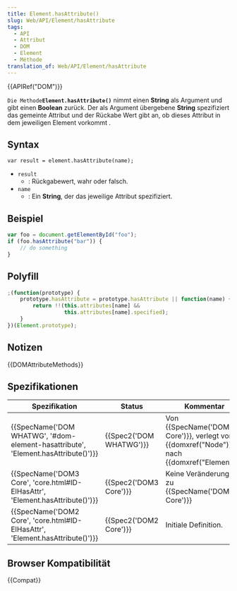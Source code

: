 ```yaml
---
title: Element.hasAttribute()
slug: Web/API/Element/hasAttribute
tags:
  - API
  - Attribut
  - DOM
  - Element
  - Méthode
translation_of: Web/API/Element/hasAttribute
---
```

{{APIRef("DOM")}}

`Die Methode`**`Element.hasAttribute()`** nimmt einen **String** als Argument und gibt einen **Boolean** zurück. Der als Argument übergebene **String** spezifiziert das gemeinte Attribut und der Rückabe Wert gibt an, ob dieses Attribut in dem jeweiligen Element vorkommt .

## Syntax

    var result = element.hasAttribute(name);

- `result`
  - : Rückgabewert, wahr oder falsch.
- `name`
  - : Ein **String**, der das jeweilige Attribut spezifiziert.

## Beispiel

```js
var foo = document.getElementById("foo");
if (foo.hasAttribute("bar")) {
    // do something
}
```

## Polyfill

```js
;(function(prototype) {
    prototype.hasAttribute = prototype.hasAttribute || function(name) {
        return !!(this.attributes[name] &&
                  this.attributes[name].specified);
    }
})(Element.prototype);
```

## Notizen

{{DOMAttributeMethods}}

## Spezifikationen

| Spezifikation                                                                                                | Status                           | Kommentar                                                                                                    |
| ------------------------------------------------------------------------------------------------------------ | -------------------------------- | ------------------------------------------------------------------------------------------------------------ |
| {{SpecName('DOM WHATWG', '#dom-element-hasattribute', 'Element.hasAttribute()')}} | {{Spec2('DOM WHATWG')}} | Von {{SpecName('DOM3 Core')}}, verlegt von {{domxref("Node")}} nach {{domxref("Element")}} |
| {{SpecName('DOM3 Core', 'core.html#ID-ElHasAttr', 'Element.hasAttribute()')}}     | {{Spec2('DOM3 Core')}}     | Keine Veränderungen zu {{SpecName('DOM2 Core')}}                                                      |
| {{SpecName('DOM2 Core', 'core.html#ID-ElHasAttr', 'Element.hasAttribute()')}}     | {{Spec2('DOM2 Core')}}     | Initiale Definition.                                                                                         |

## Browser Kompatibilität

{{Compat}}
